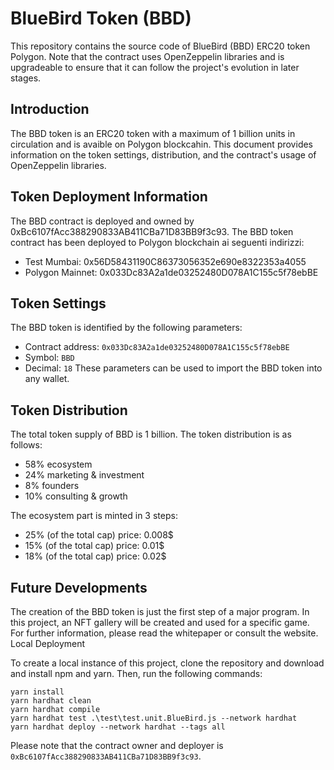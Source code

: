 # BlueBird Token (BBD)

This repository contains the source code of BlueBird (BBD) ERC20 token Polygon. Note that the contract uses OpenZeppelin libraries and is upgradeable to ensure that it can follow the project's evolution in later stages.

## Introduction
The BBD token is an ERC20 token with a maximum of 1 billion units in circulation and is avaible on Polygon blockcahin. This document provides information on the token settings, distribution, and the contract's usage of OpenZeppelin libraries.

## Token Deployment Information
The BBD contract is deployed and owned by 0xBc6107fAcc388290833AB411CBa71D83BB9f3c93.
The BBD token contract has been deployed to Polygon blockchain ai seguenti indirizzi:
 - Test Mumbai: 0x56D58431190C86373056352e690e8322353a4055
 - Polygon Mainnet: 0x033Dc83A2a1de03252480D078A1C155c5f78ebBE

## Token Settings
The BBD token is identified by the following parameters:
 - Contract address: `0x033Dc83A2a1de03252480D078A1C155c5f78ebBE`
 - Symbol: `BBD`
 - Decimal: `18`
These parameters can be used to import the BBD token into any wallet.

## Token Distribution
The total token supply of BBD is 1 billion. The token distribution is as follows:
 - 58% ecosystem
 - 24% marketing & investment
 - 8% founders
 - 10% consulting & growth

The ecosystem part is minted in 3 steps:
 - 25% (of the total cap) price: 0.008$
 - 15% (of the total cap) price: 0.01$
 - 18% (of the total cap) price: 0.02$

## Future Developments
The creation of the BBD token is just the first step of a major program. In this project, an NFT gallery will be created and used for a specific game. For further information, please read the whitepaper or consult the website.
Local Deployment

To create a local instance of this project, clone the repository and download and install npm and yarn. Then, run the following commands:
```
yarn install
yarn hardhat clean
yarn hardhat compile
yarn hardhat test .\test\test.unit.BlueBird.js --network hardhat
yarn hardhat deploy --network hardhat --tags all
```

Please note that the contract owner and deployer is `0xBc6107fAcc388290833AB411CBa71D83BB9f3c93`.